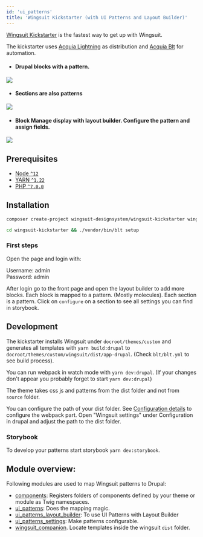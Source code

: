 ```yaml
---
id: 'ui_patterns'
title: 'Wingsuit Kickstarter (with UI Patterns and Layout Builder)'
---
```


[Wingsuit Kickstarter](https://github.com/wingsuit-designsystem/wingsuit_kickstarter) is the fastest way to get up with Wingsuit.  

The kickstarter uses [Acquia Lightning](https://github.com/acquia/lightning) as distribution and [Acquia Blt](https://github.com/acquia/blt) for automation. 

* #### Drupal blocks with a pattern. 
<img src="/images/add-blocks.png">

* #### Sections are also patterns
<img src="/images/add-sections.png">

* #### Block Manage display with layout builder. Configure the pattern and assign fields.
<img src="/images/configure-patterns.png">


## Prerequisites

- [Node `^12`](https://nodejs.org)
- [YARN `^1.22`](https://classic.yarnpkg.com/)
- [PHP `^7.0.0`](https://php.net)

## Installation
```sh dark
composer create-project wingsuit-designsystem/wingsuit-kickstarter wingsuit-kickstarter --stability dev --no-interaction
```
```sh dark
cd wingsuit-kickstarter && ./vendor/bin/blt setup
```

### First steps
Open the page and login with:

Username: admin<br>
Password: admin

After login go to the front page and open the layout builder to add more blocks. Each block is mapped to a pattern. (Mostly molecules). Each section is a pattern. 
Click on `configure` on a section to see all settings you can find in storybook. 

## Development
The kickstarter installs Wingsuit under `docroot/themes/custom` and generates all templates with `yarn build:drupal` to
`docroot/themes/custom/wingsuit/dist/app-drupal`. (Check `blt/blt.yml` to see build process). 

You can run webpack in watch mode with `yarn dev:drupal`.
(If your changes don't appear you probably forget to start `yarn dev:drupal`)

The theme takes css js and patterns from the dist folder and not from `source` folder.

You can configure the path of your dist folder. See [Configuration details](../../configurations/details/index.md) to configure the webpack part. Open "Wingsuit settings" under Configuration in drupal and adjust the path to the dist folder.

### Storybook
To develop your patterns start storybook `yarn dev:storybook`.

## Module overview:
Following modules are used to map Wingsuit patterns to Drupal:

* [components](https://www.drupal.org/project/components): Registers folders of components defined by your theme or module as Twig namespaces.
* [ui\_patterns](https://www.drupal.org/project/ui_patterns): Does the mapping magic.
* [ui\_patterns\_layout\_builder](https://www.drupal.org/project/ui_patterns_layout_builder): To use UI Patterns with Layout Builder
* [ui\_patterns_settings](https://www.drupal.org/project/ui_patterns_layout_settings): Make patterns configurable.
* [wingsuit_companion](https://www.drupal.org/project/wingsuit_companion). Locate templates inside the wingsuit `dist` folder.



  
